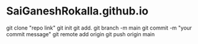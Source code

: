 # SaiGaneshRokalla.github.io
git clone "repo link"
git init
git add. 
git branch -m main
git commit -m "your commit message"
git remote add origin
git push origin main
